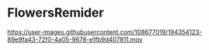 # FlowersRemider





https://user-images.githubusercontent.com/108677019/194354123-89e9fa43-72f0-4a05-9678-e1fb9d407811.mov


